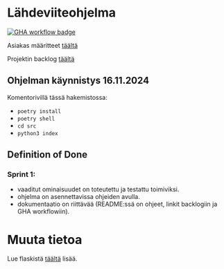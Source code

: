 # Lähdeviiteohjelma
[![GHA workflow badge](https://github.com/liitutaulu-42/miniprojekti-liitutaulu-42/workflows/CI/badge.svg)](https://github.com/liitutaulu-42/miniprojekti-liitutaulu-42/actions)  

Asiakas määritteet [täältä](https://ohjelmistotuotanto-hy.github.io/speksi/)

Projektin backlog [täältä](https://docs.google.com/spreadsheets/d/1kT_Y4y7KcN3mlNamRc5pwhnNV9R3p1UBAP4W0XShYLs/edit?usp=sharing)

## Ohjelman käynnistys 16.11.2024
Komentorivillä tässä hakemistossa:
- `poetry install`
- `poetry shell`
- `cd src`
- `python3 index`

## Definition of Done
### Sprint 1:
- vaaditut ominaisuudet on toteutettu ja testattu toimiviksi.
- ohjelma on asennettavissa ohjeiden avulla.
- dokumentaatio on riittävää (README:ssä on ohjeet, linkit backlogiin ja GHA workflowiin).

# Muuta tietoa

Lue flaskistä [täältä](https://ohjelmistotuotanto-hy.github.io/flask/) lisää.

